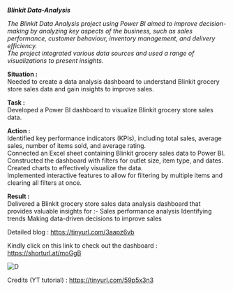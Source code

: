 ***Blinkit Data-Analysis***

*The Blinkit Data Analysis project using Power BI aimed to improve decision-making by analyzing key aspects of the business, such as sales performance, customer behaviour, inventory management, and delivery efficiency.  
The project integrated various data sources and used a range of visualizations to present insights.*

**Situation :**  
Needed to create a data analysis dashboard to understand Blinkit grocery store sales data and gain insights to improve sales.

**Task :**  
Developed a Power BI dashboard to visualize Blinkit grocery store sales data.

**Action :**  
Identified key performance indicators (KPIs), including total sales, average sales, number of items sold, and average rating.  
Connected an Excel sheet containing Blinkit grocery sales data to Power BI.  
Constructed the dashboard with filters for outlet size, item type, and dates.  
Created charts to effectively visualize the data.  
Implemented interactive features to allow for filtering by multiple items and clearing all filters at once.  

**Result :**  
Delivered a Blinkit grocery store sales data analysis dashboard that provides valuable insights for :-
Sales performance analysis
Identifying trends
Making data-driven decisions to improve sales

Detailed blog : https://tinyurl.com/3aapz6vb  

Kindly click on this link to check out the dashboard : https://shorturl.at/moGgB  

![D](https://github.com/user-attachments/assets/92d0a5fa-4f09-4ce7-bad9-e7492427aded)

Credits (YT tutorial) : https://tinyurl.com/59p5x3n3  
